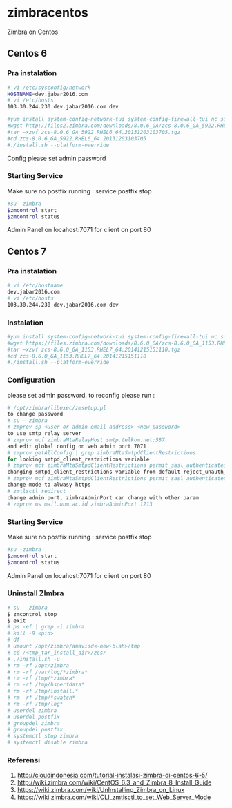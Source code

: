 # zimbracentos
Zimbra on Centos

## Centos 6

### Pra instalation
```sh
# vi /etc/sysconfig/network
HOSTNAME=dev.jabar2016.com
# vi /etc/hosts
103.30.244.230 dev.jabar2016.com dev
```

```sh
#yum install system-config-network-tui system-config-firewall-tui nc sudo mysql mysql-server mysql-devel sysstat wget bind bind-utils –y
#wget http://files2.zimbra.com/downloads/8.0.6_GA/zcs-8.0.6_GA_5922.RHEL6_64.20131203103705.tgz
#tar –xzvf zcs-8.0.6_GA_5922.RHEL6_64.20131203103705.tgz 
#cd zcs-8.0.6_GA_5922.RHEL6_64.20131203103705
#./install.sh --platform-override
```
Config please set admin password

### Starting Service
Make sure no postfix running : service postfix stop
```sh
#su -zimbra
$zmcontrol start
$zmcontrol status
```
Admin Panel on locahost:7071 for client on port 80

## Centos 7

### Pra instalation
```sh
# vi /etc/hostname 
dev.jabar2016.com
# vi /etc/hosts
103.30.244.230 dev.jabar2016.com dev
```

### Instalation
```sh
#yum install system-config-network-tui system-config-firewall-tui nc sudo mysql mysql-server mysql-devel sysstat wget bind bind-utils –y
#wget https://files.zimbra.com/downloads/8.6.0_GA/zcs-8.6.0_GA_1153.RHEL7_64.20141215151110.tgz
#tar –xzvf zcs-8.6.0_GA_1153.RHEL7_64.20141215151110.tgz
#cd zcs-8.6.0_GA_1153.RHEL7_64.20141215151110
#./install.sh --platform-override
```

### Configuration
please set admin password. to reconfig please run :
```sh
# /opt/zimbra/libexec/zmsetup.pl
to change password
# su - zimbra
# zmprov sp <user or admin email address> <new password>
to use smtp relay server
# zmprov mcf zimbraMtaRelayHost smtp.telkom.net:587
and edit global config on web admin port 7071
# zmprov getAllConfig | grep zimbraMtaSmtpdClientRestrictions
for looking smtpd_client_restrictions variable
# zmprov mcf zimbraMtaSmtpdClientRestrictions permit_sasl_authenticated
changing smtpd_client_restrictions variable from default reject_unauth_pipelining to permit_sasl_authenticated
# zmprov mcf zimbraMtaSmtpdClientRestrictions permit_sasl_authenticated,permit_mynetworks,reject_unauth_pipelining
change mode to alwasy https
# zmtlsctl redirect
change admin port, zimbraAdminPort can change with other param
# zmprov ms mail.unm.ac.id zimbraAdminPort 1213
```


### Starting Service
Make sure no postfix running : service postfix stop
```sh
#su -zimbra
$zmcontrol start
$zmcontrol status
```
Admin Panel on locahost:7071 for client on port 80


### Uninstall ZImbra
```sh
# su – zimbra
$ zmcontrol stop
$ exit
# ps -ef | grep -i zimbra
# kill -9 <pid>
# df
# umount /opt/zimbra/amavisd<-new-blah>/tmp
# cd /<tmp_tar_install_dir>/zcs/
# ./install.sh -u
# rm -rf /opt/zimbra
# rm -rf /var/log/*zimbra*
# rm -rf /tmp/*zimbra*
# rm -rf /tmp/hsperfdata*
# rm -rf /tmp/install.*
# rm -rf /tmp/*swatch*
# rm -rf /tmp/log*
# userdel zimbra
# userdel postfix
# groupdel zimbra
# groupdel postfix
# systemctl stop zimbra
# systemctl disable zimbra
```


### Referensi
 1. http://cloudindonesia.com/tutorial-instalasi-zimbra-di-centos-6-5/
 2. http://wiki.zimbra.com/wiki/CentOS_6.3_and_Zimbra_8_Install_Guide
 3. https://wiki.zimbra.com/wiki/UnInstalling_Zimbra_on_Linux
 4. https://wiki.zimbra.com/wiki/CLI_zmtlsctl_to_set_Web_Server_Mode